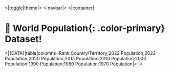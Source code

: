 <|toggle|theme|>
<|navbar|>
<|container|

# 📅 World **Population**{: .color-primary} Dataset!

<|{DATA}|table|columns=Rank;Country/Territory;2022 Population;2022 Population;2020 Population;2015 Population;2010 Population;2000 Population;1990 Population;1980 Population;1970 Population|>
|>
